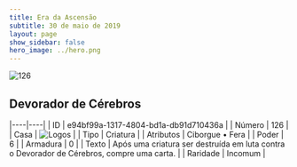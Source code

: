 ```yaml
---
title: Era da Ascensão
subtitle: 30 de maio de 2019
layout: page
show_sidebar: false
hero_image: ../hero.png
---
```


![126](https://cdn.keyforgegame.com/media/card_front/pt/435_126_WXRRQ9C3W2JW_pt.png)

## Devorador de Cérebros

|----|----|
| ID | e94bf99a-1317-4804-bd1a-db91d710436a |
| Número | 126 |
| Casa | ![Logos](https://archonarcana.com/images/thumb/c/ce/Logos.png/22px-Logos.png "Logos") |
| Tipo | Criatura |
| Atributos | Ciborgue • Fera |
| Poder | 6 |
| Armadura | 0 |
| Texto | Após uma criatura ser destruída em luta contra o Devorador de Cérebros, compre uma carta. |
| Raridade | Incomum |
